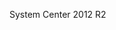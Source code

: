 <Token xmlns:xlink="http://www.w3.org/1999/xlink">System Center 2012 R2</Token>

<!--HONumber=Mar16_HO2-->



